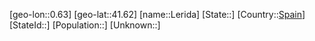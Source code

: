 ﻿---
location: [41.62,0.63]
type: City
tags:
- geo/City


SpocWebEntityId: 31952
isDeleted: false
confidential: public

---
[geo-lon::0.63]
[geo-lat::41.62]
[name::Lerida]
[State::]
[Country::[Spain](geo/Continent/Europe/Spain.md)]
[StateId::]
[Population::]
[Unknown::]

